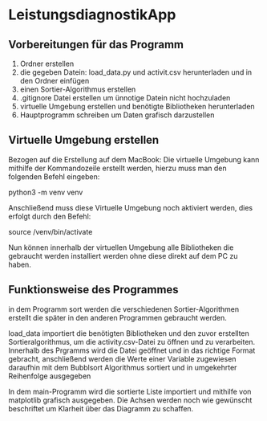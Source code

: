 # LeistungsdiagnostikApp

## Vorbereitungen für das Programm

1. Ordner erstellen
2. die gegeben Datein: load_data.py und activit.csv herunterladen und in den Ordner einfügen
3. einen Sortier-Algorithmus erstellen
4. .gitignore Datei erstellen um ünnotige Datein nicht hochzuladen
4. virtuelle Umgebung erstellen und benötigte Bibliotheken herunterladen
5. Hauptprogramm schreiben um Daten grafisch darzustellen

## Virtuelle Umgebung erstellen
Bezogen auf die Erstellung auf dem MacBook:
Die virtuelle Umgebung kann mithilfe der Kommandozeile erstellt werden, hierzu muss man den folgenden Befehl eingeben:

python3 -m venv venv

Anschließend muss diese Virtuelle Umgebung noch aktiviert werden, dies erfolgt durch den Befehl:

source /venv/bin/activate

Nun können innerhalb der virtuellen Umgebung alle Bibliotheken die gebraucht werden installiert werden ohne diese direkt auf dem PC zu haben.

## Funktionsweise des Programmes
in dem Programm sort werden die verschiedenen Sortier-Algorithmen erstellt die später in den anderen Programmen gebraucht werden.

load_data importiert die benötigten Bibliotheken und den zuvor erstellten Sortieralgorithmus, 
um die activity.csv-Datei zu öffnen und zu verarbeiten.
Innerhalb des Prgramms wird die Datei geöffnet und in das richtige Format gebracht, anschließend werden die Werte einer Variable zugewiesen daraufhin mit dem Bubblsort Algorithmus sortiert und in umgekehrter Reihenfolge ausgegeben

In dem main-Programm wird die sortierte Liste importiert und mithilfe von matplotlib grafisch ausgegeben.
Die Achsen werden noch wie gewünscht beschriftet um Klarheit über das Diagramm zu schaffen.






